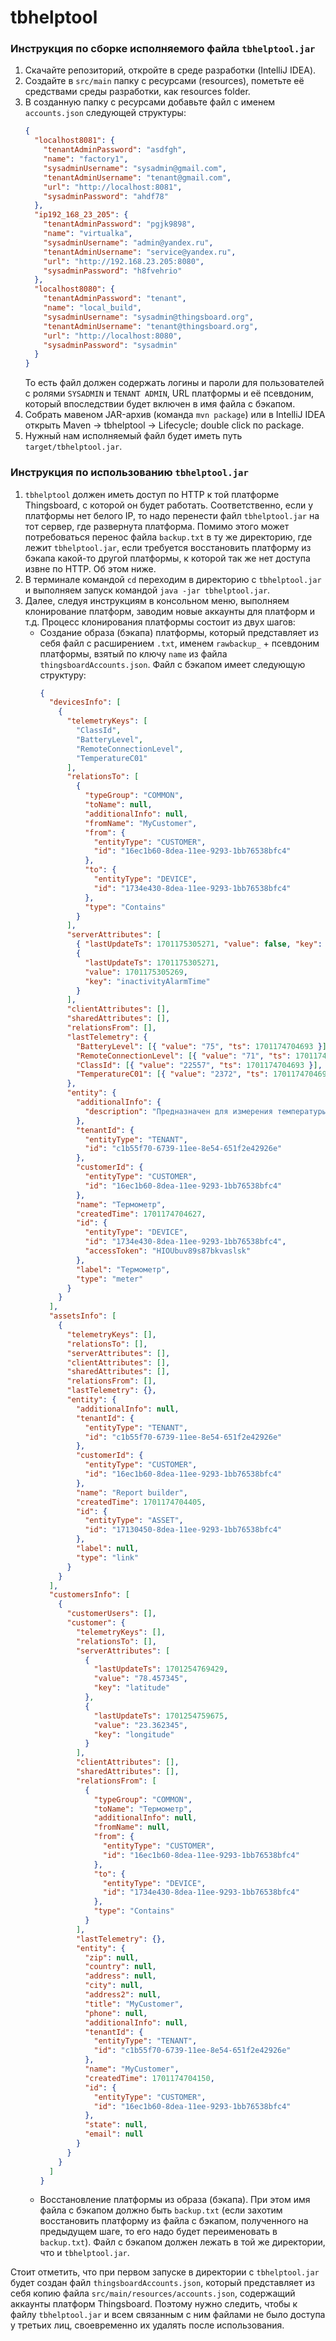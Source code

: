 # tbhelptool

### Инструкция по сборке исполняемого файла `tbhelptool.jar`

1. Скачайте репозиторий, откройте в среде разработки (IntelliJ IDEA).
2. Создайте в `src/main` папку с ресурсами (resources), пометьте её средствами среды разработки, как resources folder.
3. В созданную папку с ресурсами добавьте файл с именем `accounts.json` следующей структуры:
    ```json
    {
      "localhost8081": {
        "tenantAdminPassword": "asdfgh",
        "name": "factory1",
        "sysadminUsername": "sysadmin@gmail.com",
        "tenantAdminUsername": "tenant@gmail.com",
        "url": "http://localhost:8081",
        "sysadminPassword": "ahdf78"
      },
      "ip192_168_23_205": {
        "tenantAdminPassword": "pgjk9898",
        "name": "virtualka",
        "sysadminUsername": "admin@yandex.ru",
        "tenantAdminUsername": "service@yandex.ru",
        "url": "http://192.168.23.205:8080",
        "sysadminPassword": "h8fvehrio"
      },
      "localhost8080": {
        "tenantAdminPassword": "tenant",
        "name": "local_build",
        "sysadminUsername": "sysadmin@thingsboard.org",
        "tenantAdminUsername": "tenant@thingsboard.org",
        "url": "http://localhost:8080",
        "sysadminPassword": "sysadmin"
      }
    }
    ```
   То есть файл должен содержать логины и пароли для пользователей с ролями `SYSADMIN` и `TENANT ADMIN`, URL платформы
   и её псевдоним, который впоследствии будет включен в имя файла с бэкапом.
4. Собрать мавеном JAR-архив (команда `mvn package`) или в IntelliJ IDEA открыть Maven -> tbhelptool -> Lifecycle;
   double click по package.
5. Нужный нам исполняемый файл будет иметь путь `target/tbhelptool.jar`.

### Инструкция по использованию `tbhelptool.jar`

1. `tbhelptool` должен иметь доступ по HTTP к той платформе Thingsboard, с которой он будет работать. Соответственно,
   если у платформы нет белого IP, то надо перенести файл `tbhelptool.jar` на тот сервер, где развернута платформа.
   Помимо этого может потребоваться перенос файла `backup.txt` в ту же директорию, где лежит `tbhelptool.jar`,
   если требуется восстановить платформу из бэкапа какой-то другой платформы, к которой так же нет доступа извне по
   HTTP. Об этом ниже.
2. В терминале командой `cd` переходим в директорию с `tbhelptool.jar` и выполняем запуск
   командой `java -jar tbhelptool.jar`.
3. Далее, следуя инструкциям в консольном меню, выполняем клонирование платформ, заводим новые аккаунты для платформ и
   т.д. Процесс клонирования платформы состоит из двух шагов:
    * Создание образа (бэкапа) платформы, который представляет из себя
      файл с расширением `.txt`, именем `rawbackup_` + псевдоним платформы, взятый по ключу `name` из
      файла `thingsboardAccounts.json`. Файл с бэкапом имеет следующую структуру:
        ```json
        {
          "devicesInfo": [
            {
              "telemetryKeys": [
                "ClassId",
                "BatteryLevel",
                "RemoteConnectionLevel",
                "TemperatureC01"
              ],
              "relationsTo": [
                {
                  "typeGroup": "COMMON",
                  "toName": null,
                  "additionalInfo": null,
                  "fromName": "MyCustomer",
                  "from": {
                    "entityType": "CUSTOMER",
                    "id": "16ec1b60-8dea-11ee-9293-1bb76538bfc4"
                  },
                  "to": {
                    "entityType": "DEVICE",
                    "id": "1734e430-8dea-11ee-9293-1bb76538bfc4"
                  },
                  "type": "Contains"
                }
              ],
              "serverAttributes": [
                { "lastUpdateTs": 1701175305271, "value": false, "key": "active" },
                {
                  "lastUpdateTs": 1701175305271,
                  "value": 1701175305269,
                  "key": "inactivityAlarmTime"
                }
              ],
              "clientAttributes": [],
              "sharedAttributes": [],
              "relationsFrom": [],
              "lastTelemetry": {
                "BatteryLevel": [{ "value": "75", "ts": 1701174704693 }],
                "RemoteConnectionLevel": [{ "value": "71", "ts": 1701174704693 }],
                "ClassId": [{ "value": "22557", "ts": 1701174704693 }],
                "TemperatureC01": [{ "value": "2372", "ts": 1701174704693 }]
              },
              "entity": {
                "additionalInfo": {
                  "description": "Предназначен для измерения температуры газообразных и жидких сред."
                },
                "tenantId": {
                  "entityType": "TENANT",
                  "id": "c1b55f70-6739-11ee-8e54-651f2e42926e"
                },
                "customerId": {
                  "entityType": "CUSTOMER",
                  "id": "16ec1b60-8dea-11ee-9293-1bb76538bfc4"
                },
                "name": "Термометр",
                "createdTime": 1701174704627,
                "id": {
                  "entityType": "DEVICE",
                  "id": "1734e430-8dea-11ee-9293-1bb76538bfc4",
                  "accessToken": "HIOUbuv89s87bkvaslsk"
                },
                "label": "Термометр",
                "type": "meter"
              }
            }
          ],
          "assetsInfo": [
            {
              "telemetryKeys": [],
              "relationsTo": [],
              "serverAttributes": [],
              "clientAttributes": [],
              "sharedAttributes": [],
              "relationsFrom": [],
              "lastTelemetry": {},
              "entity": {
                "additionalInfo": null,
                "tenantId": {
                  "entityType": "TENANT",
                  "id": "c1b55f70-6739-11ee-8e54-651f2e42926e"
                },
                "customerId": {
                  "entityType": "CUSTOMER",
                  "id": "16ec1b60-8dea-11ee-9293-1bb76538bfc4"
                },
                "name": "Report builder",
                "createdTime": 1701174704405,
                "id": {
                  "entityType": "ASSET",
                  "id": "17130450-8dea-11ee-9293-1bb76538bfc4"
                },
                "label": null,
                "type": "link"
              }
            }
          ],
          "customersInfo": [
            {
              "customerUsers": [],
              "customer": {
                "telemetryKeys": [],
                "relationsTo": [],
                "serverAttributes": [
                  {
                    "lastUpdateTs": 1701254769429,
                    "value": "78.457345",
                    "key": "latitude"
                  },
                  {
                    "lastUpdateTs": 1701254759675,
                    "value": "23.362345",
                    "key": "longitude"
                  }
                ],
                "clientAttributes": [],
                "sharedAttributes": [],
                "relationsFrom": [
                  {
                    "typeGroup": "COMMON",
                    "toName": "Термометр",
                    "additionalInfo": null,
                    "fromName": null,
                    "from": {
                      "entityType": "CUSTOMER",
                      "id": "16ec1b60-8dea-11ee-9293-1bb76538bfc4"
                    },
                    "to": {
                      "entityType": "DEVICE",
                      "id": "1734e430-8dea-11ee-9293-1bb76538bfc4"
                    },
                    "type": "Contains"
                  }
                ],
                "lastTelemetry": {},
                "entity": {
                  "zip": null,
                  "country": null,
                  "address": null,
                  "city": null,
                  "address2": null,
                  "title": "MyCustomer",
                  "phone": null,
                  "additionalInfo": null,
                  "tenantId": {
                    "entityType": "TENANT",
                    "id": "c1b55f70-6739-11ee-8e54-651f2e42926e"
                  },
                  "name": "MyCustomer",
                  "createdTime": 1701174704150,
                  "id": {
                    "entityType": "CUSTOMER",
                    "id": "16ec1b60-8dea-11ee-9293-1bb76538bfc4"
                  },
                  "state": null,
                  "email": null
                }
              }
            }
          ]
        }
        ```
    * Восстановление платформы из образа (бэкапа). При этом имя файла с бэкапом должно быть `backup.txt` (если захотим
      восстановить платформу из файла с бэкапом, полученного на предыдущем шаге, то его надо будет переименовать
      в `backup.txt`). Файл с бэкапом должен лежать в той же директории, что и `tbhelptool.jar`.

Стоит отметить, что при первом запуске в директории с `tbhelptool.jar` будет создан файл `thingsboardAccounts.json`,
который представляет из себя копию файла `src/main/resources/accounts.json`, содержащий аккаунты платформ Thingsboard.
Поэтому нужно следить, чтобы к файлу `tbhelptool.jar` и всем связанным с ним файлами не было доступа у третьих лиц,
своевременно их удалять после использования.
